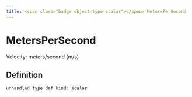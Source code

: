 ```yaml
---
title: <span class="badge object-type-scalar"></span> MetersPerSecond
---
```

# <span class="badge object-type-scalar"></span> MetersPerSecond

Velocity: meters/second (m/s)

## Definition

```php
unhandled type def kind: scalar
```
